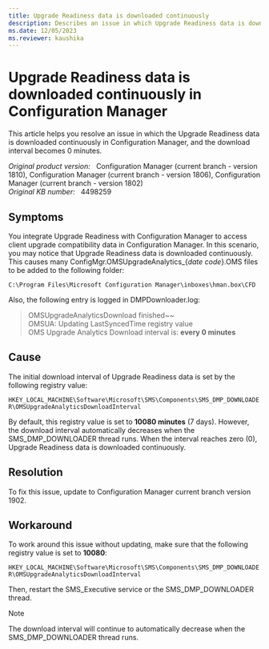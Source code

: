 ```yaml
---
title: Upgrade Readiness data is downloaded continuously
description: Describes an issue in which Upgrade Readiness data is downloaded continuously in Configuration Manager, and the download interval becomes 0 minutes.
ms.date: 12/05/2023
ms.reviewer: kaushika
---
```

# Upgrade Readiness data is downloaded continuously in Configuration Manager

This article helps you resolve an issue in which the Upgrade Readiness data is downloaded continuously in Configuration Manager, and the download interval becomes 0 minutes.

_Original product version:_ &nbsp; Configuration Manager (current branch - version 1810), Configuration Manager (current branch - version 1806), Configuration Manager (current branch - version 1802)  
_Original KB number:_ &nbsp; 4498259

## Symptoms

You integrate Upgrade Readiness with Configuration Manager to access client upgrade compatibility data in Configuration Manager. In this scenario, you may notice that Upgrade Readiness data is downloaded continuously. This causes many ConfigMgr.OMSUpgradeAnalytics_{*date code*}.OMS files to be added to the following folder:

`C:\Program Files\Microsoft Configuration Manager\inboxes\hman.box\CFD`

Also, the following entry is logged in DMPDownloader.log:

> OMSUpgradeAnalyticsDownload finished~~  
> OMSUA: Updating LastSyncedTime registry value  
> OMS Upgrade Analytics Download interval is: **every 0 minutes**  

## Cause

The initial download interval of Upgrade Readiness data is set by the following registry value:

`HKEY_LOCAL_MACHINE\Software\Microsoft\SMS\Components\SMS_DMP_DOWNLOADER\OMSUpgradeAnalyticsDownloadInterval`

By default, this registry value is set to **10080 minutes** (7 days). However, the download interval automatically decreases when the SMS_DMP_DOWNLOADER thread runs. When the interval reaches zero (0), Upgrade Readiness data is downloaded continuously.

## Resolution

To fix this issue, update to Configuration Manager current branch version 1902.

## Workaround

To work around this issue without updating, make sure that the following registry value is set to **10080**:

`HKEY_LOCAL_MACHINE\Software\Microsoft\SMS\Components\SMS_DMP_DOWNLOADER\OMSUpgradeAnalyticsDownloadInterval`

Then, restart the SMS_Executive service or the SMS_DMP_DOWNLOADER thread.

> [!NOTE]
> The download interval will continue to automatically decrease when the SMS_DMP_DOWNLOADER thread runs.
